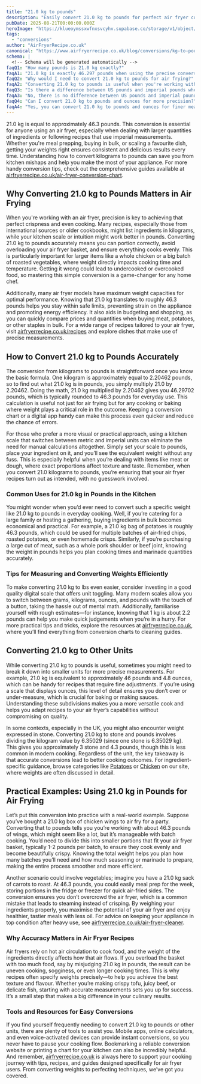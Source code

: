 ```yaml
---
title: "21.0 kg to pounds"
description: "Easily convert 21.0 kg to pounds for perfect air fryer cooking. Get accurate measurements and handy tips for your kitchen conversions today."
pubDate: 2025-08-21T00:00:00.000Z
heroImage: "https://klueoymssxwfnxsvcyhv.supabase.co/storage/v1/object/public/Shmucket/21-0-kg-to-pounds.webp"
tags:
  - "conversions"
author: "AirFryerRecipe.co.uk"
canonical: "https://www.airfryerrecipe.co.uk/blog/conversions/kg-to-pounds/21-0-kg-to-pounds"
schema: |
  <!-- Schema will be generated automatically -->
faqQ1: "How many pounds is 21.0 kg exactly?"
faqA1: "21.0 kg is exactly 46.297 pounds when using the precise conversion factor of 1 kilogram equals 2.20462 pounds. For most practical purposes in the kitchen, especially when using an air fryer, it's perfectly acceptable to round this to 46.3 pounds. This level of accuracy ensures your recipes turn out as intended without any guesswork."
faqQ2: "Why would I need to convert 21.0 kg to pounds for air frying?"
faqA2: "Converting 21.0 kg to pounds is useful when you're working with larger quantities of ingredients, such as buying meat, vegetables, or potatoes in bulk. Air fryers have limited basket capacities, and knowing the weight in pounds helps you portion correctly to avoid overcrowding. This ensures even cooking and perfect crispiness, making your air-fried dishes consistently delicious."
faqQ3: "Is there a difference between US pounds and imperial pounds when converting 21.0 kg?"
faqA3: "No, there is no difference between US pounds and imperial pounds; both are identical units of weight equal to 0.453592 kilograms. So when you convert 21.0 kg to pounds, whether you call them US pounds or imperial pounds, the result is the same: approximately 46.3 pounds. This consistency makes it easy to use any recipe or scale without confusion."
faqQ4: "Can I convert 21.0 kg to pounds and ounces for more precision?"
faqA4: "Yes, you can convert 21.0 kg to pounds and ounces for finer measurements. Since 21.0 kg is approximately 46.297 pounds, that translates to 46 pounds and 4.752 ounces (as there are 16 ounces in a pound). This can be helpful for recipes that require very precise measurements, though for most air frying purposes, working in whole pounds is sufficient."
---
```

<p>21.0 kg is equal to approximately 46.3 pounds. This conversion is essential for anyone using an air fryer, especially when dealing with larger quantities of ingredients or following recipes that use imperial measurements. Whether you're meal prepping, buying in bulk, or scaling a favourite dish, getting your weights right ensures consistent and delicious results every time. Understanding how to convert kilograms to pounds can save you from kitchen mishaps and help you make the most of your appliance. For more handy conversion tips, check out the comprehensive guides available at <a href=https://www.airfryerrecipe.co.uk/air-fryer-conversion-chart>airfryerrecipe.co.uk/air-fryer-conversion-chart</a>.</p>

<h2>Why Converting 21.0 kg to Pounds Matters in Air Frying</h2>
<p>When you're working with an air fryer, precision is key to achieving that perfect crispness and even cooking. Many recipes, especially those from international sources or older cookbooks, might list ingredients in kilograms, while your kitchen scale or intuition might work better in pounds. Converting 21.0 kg to pounds accurately means you can portion correctly, avoid overloading your air fryer basket, and ensure everything cooks evenly. This is particularly important for larger items like a whole chicken or a big batch of roasted vegetables, where weight directly impacts cooking time and temperature. Getting it wrong could lead to undercooked or overcooked food, so mastering this simple conversion is a game-changer for any home chef.</p>
<p>Additionally, many air fryer models have maximum weight capacities for optimal performance. Knowing that 21.0 kg translates to roughly 46.3 pounds helps you stay within safe limits, preventing strain on the appliance and promoting energy efficiency. It also aids in budgeting and shopping, as you can quickly compare prices and quantities when buying meat, potatoes, or other staples in bulk. For a wide range of recipes tailored to your air fryer, visit <a href=https://www.airfryerrecipe.co.uk/recipes>airfryerrecipe.co.uk/recipes</a> and explore dishes that make use of precise measurements.</p>

<h2>How to Convert 21.0 kg to Pounds Accurately</h2>
<p>The conversion from kilograms to pounds is straightforward once you know the basic formula. One kilogram is approximately equal to 2.20462 pounds, so to find out what 21.0 kg is in pounds, you simply multiply 21.0 by 2.20462. Doing the math, 21.0 kg multiplied by 2.20462 gives you 46.29702 pounds, which is typically rounded to 46.3 pounds for everyday use. This calculation is useful not just for air frying but for any cooking or baking where weight plays a critical role in the outcome. Keeping a conversion chart or a digital app handy can make this process even quicker and reduce the chance of errors.</p>
<p>For those who prefer a more visual or practical approach, using a kitchen scale that switches between metric and imperial units can eliminate the need for manual calculations altogether. Simply set your scale to pounds, place your ingredient on it, and you’ll see the equivalent weight without any fuss. This is especially helpful when you’re dealing with items like meat or dough, where exact proportions affect texture and taste. Remember, when you convert 21.0 kilograms to pounds, you’re ensuring that your air fryer recipes turn out as intended, with no guesswork involved.</p>

<h3>Common Uses for 21.0 kg in Pounds in the Kitchen</h3>
<p>You might wonder when you’d ever need to convert such a specific weight like 21.0 kg to pounds in everyday cooking. Well, if you’re catering for a large family or hosting a gathering, buying ingredients in bulk becomes economical and practical. For example, a 21.0 kg bag of potatoes is roughly 46.3 pounds, which could be used for multiple batches of air-fried chips, roasted potatoes, or even homemade crisps. Similarly, if you’re purchasing a large cut of meat, such as a whole pork shoulder or beef joint, knowing the weight in pounds helps you plan cooking times and marinade quantities accurately.</p>

<h3>Tips for Measuring and Converting Weights Efficiently</h3>
<p>To make converting 21.0 kg to lbs even easier, consider investing in a good quality digital scale that offers unit toggling. Many modern scales allow you to switch between grams, kilograms, ounces, and pounds with the touch of a button, taking the hassle out of mental math. Additionally, familiarise yourself with rough estimates—for instance, knowing that 1 kg is about 2.2 pounds can help you make quick judgements when you’re in a hurry. For more practical tips and tricks, explore the resources at <a href=https://www.airfryerrecipe.co.uk/>airfryerrecipe.co.uk</a>, where you’ll find everything from conversion charts to cleaning guides.</p>

<h2>Converting 21.0 kg to Other Units</h2>
<p>While converting 21.0 kg to pounds is useful, sometimes you might need to break it down into smaller units for more precise measurements. For example, 21.0 kg is equivalent to approximately 46 pounds and 4.8 ounces, which can be handy for recipes that require fine adjustments. If you’re using a scale that displays ounces, this level of detail ensures you don’t over or under-measure, which is crucial for baking or making sauces. Understanding these subdivisions makes you a more versatile cook and helps you adapt recipes to your air fryer’s capabilities without compromising on quality.</p>
<p>In some contexts, especially in the UK, you might also encounter weight expressed in stone. Converting 21.0 kg to stone and pounds involves dividing the kilogram value by 6.35029 (since one stone is 6.35029 kg). This gives you approximately 3 stone and 4.3 pounds, though this is less common in modern cooking. Regardless of the unit, the key takeaway is that accurate conversions lead to better cooking outcomes. For ingredient-specific guidance, browse categories like <a href=https://www.airfryerrecipe.co.uk/recipe-category/potatoes>Potatoes</a> or <a href=https://www.airfryerrecipe.co.uk/recipe-category/chicken>Chicken</a> on our site, where weights are often discussed in detail.</p>

<h2>Practical Examples: Using 21.0 kg in Pounds for Air Frying</h2>
<p>Let’s put this conversion into practice with a real-world example. Suppose you’ve bought a 21.0 kg box of chicken wings to air fry for a party. Converting that to pounds tells you you’re working with about 46.3 pounds of wings, which might seem like a lot, but it’s manageable with batch cooking. You’d need to divide this into smaller portions that fit your air fryer basket, typically 1-2 pounds per batch, to ensure they cook evenly and become beautifully crispy. Knowing the total weight helps you plan how many batches you’ll need and how much seasoning or marinade to prepare, making the entire process smoother and more efficient.</p>
<p>Another scenario could involve vegetables; imagine you have a 21.0 kg sack of carrots to roast. At 46.3 pounds, you could easily meal prep for the week, storing portions in the fridge or freezer for quick air-fried sides. The conversion ensures you don’t overcrowd the air fryer, which is a common mistake that leads to steaming instead of crisping. By weighing your ingredients properly, you maximise the potential of your air fryer and enjoy healthier, tastier meals with less oil. For advice on keeping your appliance in top condition after heavy use, see <a href=https://www.airfryerrecipe.co.uk/air-fryer-cleaner>airfryerrecipe.co.uk/air-fryer-cleaner</a>.</p>

<h3>Why Accuracy Matters in Air Fryer Recipes</h3>
<p>Air fryers rely on hot air circulation to cook food, and the weight of the ingredients directly affects how that air flows. If you overload the basket with too much food, say by misjudging 21.0 kg in pounds, the result can be uneven cooking, sogginess, or even longer cooking times. This is why recipes often specify weights precisely—to help you achieve the best texture and flavour. Whether you’re making crispy tofu, juicy beef, or delicate fish, starting with accurate measurements sets you up for success. It’s a small step that makes a big difference in your culinary results.</p>

<h3>Tools and Resources for Easy Conversions</h3>
<p>If you find yourself frequently needing to convert 21.0 kg to pounds or other units, there are plenty of tools to assist you. Mobile apps, online calculators, and even voice-activated devices can provide instant conversions, so you never have to pause your cooking flow. Bookmarking a reliable conversion website or printing a chart for your kitchen can also be incredibly helpful. And remember, <a href=https://www.airfryerrecipe.co.uk/>airfryerrecipe.co.uk</a> is always here to support your cooking journey with tips, recipes, and guides designed specifically for air fryer users. From converting weights to perfecting techniques, we’ve got you covered.</p>
